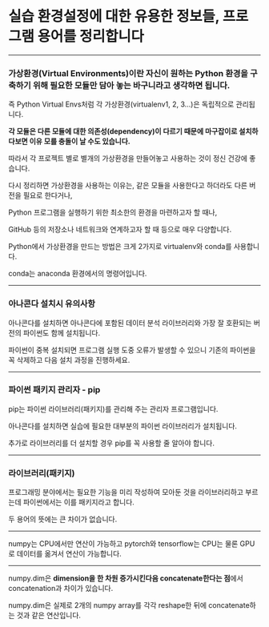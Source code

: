 # 실습 환경설정에 대한 유용한 정보들, 프로그램 용어를 정리합니다
---
### **가상환경(Virtual Environments)이란 자신이 원하는 Python 환경을 구축하기 위해 필요한 모듈만 담아 놓는 바구니라고 생각하면 됩니다.**

즉 Python Virtual Envs처럼 각 가상환경(virtualenv1, 2, 3…)은 독립적으로 관리됩니다. 

**각 모듈은 다른 모듈에 대한 의존성(dependency)이 다르기 때문에 마구잡이로 설치하다보면 이유 모를 충돌이 날 수도 있습니다.**

따라서 각 프로젝트 별로 별개의 가상환경을 만들어놓고 사용하는 것이 정신 건강에 좋습니다.

다시 정리하면 가상환경을 사용하는 이유는, 같은 모듈을 사용한다고 하더라도 다른 버전을 필요로 한다거나, 

Python 프로그램을 실행하기 위한 최소한의 환경을 마련하고자 할 때나, 

GitHub 등의 저장소나 네트워크와 연계하고자 할 때 등으로 매우 다양합니다.

Python에서 가상환경을 만드는 방법은 크게 2가지로 virtualenv와 conda를 사용합니다.

conda는 anaconda 환경에서의 명령어입니다.

---

### **아나콘다 설치시 유의사항**

아나콘다를 설치하면 아나콘다에 포함된 데이터 분석 라이브러리와 가장 잘 호환되는 버전의 파이썬도 함께 설치됩니다.

파이썬이 중복 설치되면 프로그램 실행 도중 오류가 발생할 수 있으니 기존의 파이썬을 꼭 삭제하고 다음 설치 과정을 진행하세요.

---

### **파이썬 패키지 관리자 - pip**

pip는 파이썬 라이브러리(패키지)를 관리해 주는 관리자 프로그램입니다.

아나콘다를 설치하면 실습에 필요한 대부분의 파이썬 라이브러리가 설치됩니다.

추가로 라이브러리를 더 설치할 경우 pip를 꼭 사용할 줄 알아야 합니다.

---

### **라이브러리(패키지)**

프로그래밍 분야에서는 필요한 기능을 미리 작성하여 모아둔 것을 라이브러리하고 부르는데 파이썬에서는 이를 패키지라고 합니다.

두 용어의 뜻에는 큰 차이가 없습니다.

---

numpy는 CPU에서만 연산이 가능하고 pytorch와 tensorflow는 CPU는 물론 GPU로 데이터를 옮겨서 연산이 가능합니다.

---

numpy.dim은 **dimension을 한 차원 증가시킨다음 concatenate한다는 점**에서 concatenation과 차이가 있습니다.

numpy.dim은 실제로 2개의 numpy array를 각각 reshape한 뒤에 concatenate하는 것과 같은 연산입니다.
